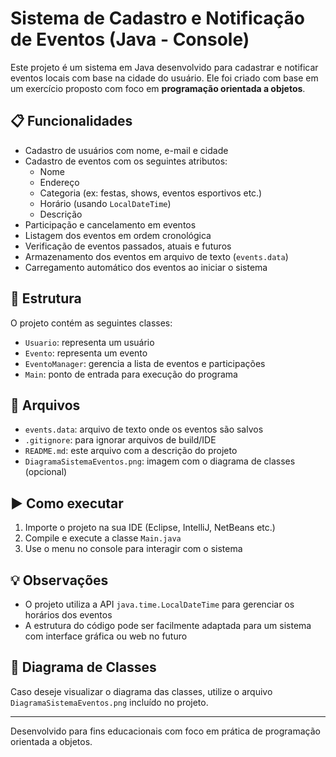 # Sistema de Cadastro e Notificação de Eventos (Java - Console)

Este projeto é um sistema em Java desenvolvido para cadastrar e notificar eventos locais com base na cidade do usuário. Ele foi criado com base em um exercício proposto com foco em **programação orientada a objetos**.

## 📋 Funcionalidades

- Cadastro de usuários com nome, e-mail e cidade
- Cadastro de eventos com os seguintes atributos:
  - Nome
  - Endereço
  - Categoria (ex: festas, shows, eventos esportivos etc.)
  - Horário (usando `LocalDateTime`)
  - Descrição
- Participação e cancelamento em eventos
- Listagem dos eventos em ordem cronológica
- Verificação de eventos passados, atuais e futuros
- Armazenamento dos eventos em arquivo de texto (`events.data`)
- Carregamento automático dos eventos ao iniciar o sistema

## 🧱 Estrutura

O projeto contém as seguintes classes:
- `Usuario`: representa um usuário
- `Evento`: representa um evento
- `EventoManager`: gerencia a lista de eventos e participações
- `Main`: ponto de entrada para execução do programa

## 📁 Arquivos

- `events.data`: arquivo de texto onde os eventos são salvos
- `.gitignore`: para ignorar arquivos de build/IDE
- `README.md`: este arquivo com a descrição do projeto
- `DiagramaSistemaEventos.png`: imagem com o diagrama de classes (opcional)

## ▶️ Como executar

1. Importe o projeto na sua IDE (Eclipse, IntelliJ, NetBeans etc.)
2. Compile e execute a classe `Main.java`
3. Use o menu no console para interagir com o sistema

## 💡 Observações

- O projeto utiliza a API `java.time.LocalDateTime` para gerenciar os horários dos eventos
- A estrutura do código pode ser facilmente adaptada para um sistema com interface gráfica ou web no futuro

## 🧩 Diagrama de Classes

Caso deseje visualizar o diagrama das classes, utilize o arquivo `DiagramaSistemaEventos.png` incluído no projeto.

---

Desenvolvido para fins educacionais com foco em prática de programação orientada a objetos.
